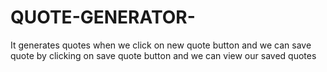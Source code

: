 # QUOTE-GENERATOR-
It generates quotes when we click on new quote button and we can save quote by clicking on save quote button and we can view our saved quotes
